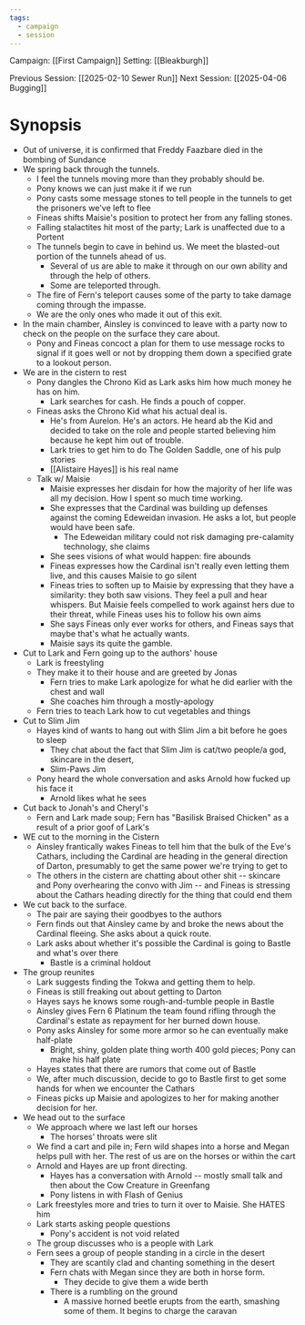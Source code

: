 ```yaml
---
tags:
  - campaign
  - session
---
```


Campaign:  [[First Campaign]]
Setting: [[Bleakburgh]]

Previous Session: [[2025-02-10 Sewer Run]]
Next Session: [[2025-04-06 Bugging]]

# Synopsis

- Out of universe, it is confirmed that Freddy Faazbare died in the bombing of Sundance
- We spring back through the tunnels.
	- I feel the tunnels moving more than they probably should be.
	- Pony knows we can just make it if we run
	- Pony casts some message stones to tell people in the tunnels to get the prisoners we've left to flee
	- Fineas shifts Maisie's position to protect her from any falling stones.
	- Falling stalactites hit most of the party; Lark is unaffected due to a Portent
	- The tunnels begin to cave in behind us. We meet the blasted-out portion of the tunnels ahead of us.
		- Several of us are able to make it through on our own ability and through the help of others.
		- Some are teleported through.
	- The fire of Fern's teleport causes some of the party to take damage coming through the impasse.
	- We are the only ones who made it out of this exit.
- In the main chamber, Ainsley is convinced to leave with a party now to check on the people on the surface they care about.
	- Pony and Fineas concoct a plan for them to use message rocks to signal if it goes well or not by dropping them down a specified grate to a lookout person.
- We are in the cistern to rest
	- Pony dangles the Chrono Kid as Lark asks him how much money he has on him.
		- Lark searches for cash. He finds a pouch of copper.
	- Fineas asks the Chrono Kid what his actual deal is.
		- He's from Aurelon. He's an actors. He heard ab the Kid and decided to take on the role and people started believing him because he kept him out of trouble.
		- Lark tries to get him to do The Golden Saddle, one of his pulp stories
		- [[Alistaire Hayes]] is his real name
	- Talk w/ Maisie
		- Maisie expresses her disdain for how the majority of her life was all my decision. How I spent so much time working.
		- She expresses that the Cardinal was building up defenses against the coming Edeweidan invasion. He asks a lot, but people would have been safe.
			- The Edeweidan military could not risk damaging pre-calamity technology, she claims
		- She sees visions of what would happen: fire abounds
		- Fineas expresses how the Cardinal isn't really even letting them live, and this causes Maisie to go silent
		- Fineas tries to soften up to Maisie by expressing that they have a similarity: they both saw visions. They feel a pull and hear whispers. But Maisie feels compelled to work against hers due to their threat, while Fineas uses his to follow his own aims
		- She says Fineas only ever works for others, and Fineas says that maybe that's what he actually wants.
		- Maisie says its quite the gamble.
- Cut to Lark and Fern going up to the authors' house
	- Lark is freestyling
	- They make it to their house and are greeted by Jonas
		- Fern tries to make Lark apologize for what he did earlier with the chest and wall
		- She coaches him through a mostly-apology
	- Fern tries to teach Lark how to cut vegetables and things
- Cut to Slim Jim
	- Hayes kind of wants to hang out with Slim Jim a bit before he goes to sleep
		- They chat about the fact that Slim Jim is cat/two people/a god, skincare in the desert,
		- Slim-Paws Jim
	- Pony heard the whole conversation and asks Arnold how fucked up his face it
		- Arnold likes what he sees
- Cut back to Jonah's and Cheryl's
	- Fern and Lark made soup; Fern has "Basilisk Braised Chicken" as a result of a prior goof of Lark's
- WE cut to the morning in the Cistern
	- Ainsley frantically wakes Fineas to tell him that the bulk of the Eve's Cathars, including the Cardinal are heading in the general direction of Darton, presumably to get the same power we're trying to get to
	- The others in the cistern are chatting about other shit -- skincare and Pony overhearing the convo with Jim -- and Fineas is stressing about the Cathars heading directly for the thing that could end them
- We cut back to the surface.
	- The pair are saying their goodbyes to the authors
	- Fern finds out that Ainsley came by and broke the news about the Cardinal fleeing. She asks about a quick route.
	- Lark asks about whether it's possible the Cardinal is going to Bastle and what's over there
		- Bastle is a criminal holdout
- The group reunites
	- Lark suggests finding the Tokwa and getting them to help.
	- Fineas is still freaking out about getting to Darton
	- Hayes says he knows some rough-and-tumble people in Bastle
	- Ainsley gives Fern 6 Platinum the team found rifling through the Cardinal's estate as repayment for her burned down house.
	- Pony asks Ainsley for some more armor so he can eventually make half-plate
		- Bright, shiny, golden plate thing worth 400 gold pieces; Pony can make his half plate
	- Hayes states that there are rumors that come out of Bastle
	- We, after much discussion, decide to go to Bastle first to get some hands for when we encounter the Cathars
	- Fineas picks up Maisie and apologizes to her for making another decision for her.
- We head out to the surface
	- We approach where we last left our horses
		- The horses' throats were slit
	- We find a cart and pile in; Fern wild shapes into a horse and Megan helps pull with her. The rest of us are on the horses or within the cart
	- Arnold and Hayes are up front directing.
		- Hayes has a conversation with Arnold -- mostly small talk and then about the Cow Creature in Greenfang
		- Pony listens in with Flash of Genius
	- Lark freestyles more and tries to turn it over to Maisie. She HATES him
	-  Lark starts asking people questions
		- Pony's accident is not void related
	- The group discusses who is a people with Lark
	- Fern sees a group of people standing in a circle in the desert
		- They are scantily clad and chanting something in the desert
		- Fern chats with Megan since they are both in horse form.
			- They decide to give them a wide berth
		- There is a rumbling on the ground
			- A massive horned beetle erupts from the earth, smashing some of them. It begins to charge the caravan